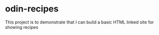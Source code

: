 # odin-recipes
This project is to demonstrate that I can build a basic HTML linked site for showing recipes